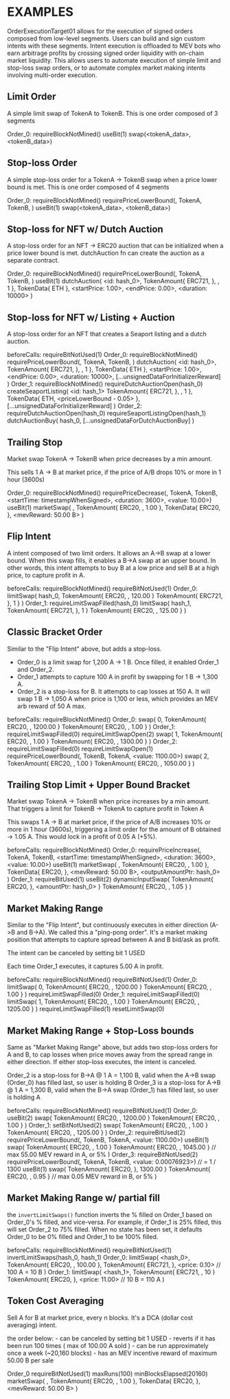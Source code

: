 # EXAMPLES

OrderExecutionTarget01 allows for the execution of signed orders composed from low-level segments. Users can build and sign custom
intents with these segments. Intent execution is offloaded to MEV bots who earn arbitrage profits by crossing signed
order liquidity with on-chain market liquidity. This allows users to automate execution of simple limit and stop-loss swap orders, or to
automate complex market making intents involving multi-order execution.


## Limit Order

  A simple limit swap of TokenA to TokenB. This is one order composed of 3 segments

  Order_0:
    requireBlockNotMined(<blockNumber>)
    useBit(1)
    swap(<tokenA_data>, <tokenB_data>)


## Stop-loss Order

  A simple stop-loss order for a TokenA -> TokenB swap when a price lower bound is met. This is one order composed of 4 segments

  Order_0:
    requireBlockNotMined(<blockNumber>)
    requirePriceLowerBound(<priceOracle>, TokenA, TokenB, <value>)
    useBit(1)
    swap(<tokenA_data>, <tokenB_data>)


## Stop-loss for NFT w/ Dutch Auction

  A stop-loss order for an NFT -> ERC20 auction that can be initialized when a price lower bound is met. dutchAuction fn can create the auction
  as a separate contract.

  Order_0:
    requireBlockNotMined(<blockNumber>)
    requirePriceLowerBound(<priceOracle>, TokenA, TokenB, <value>)
    useBit(1)
    dutchAuction(
      <id: hash_0>,
      TokenAmount{ ERC721, <addressOfA>}, <nftID>, 1 },
      TokenData{ ETH },
      <startPrice: 1.00>,
      <endPrice: 0.00>,
      <duration: 10000>
    )

## Stop-loss for NFT w/ Listing + Auction

  A stop-loss order for an NFT that creates a Seaport listing and a dutch auction.

  beforeCalls:
    requireBitNotUsed(1)
  Order_0:
    requireBlockNotMined(<blockNumber>)
    requirePriceLowerBound(<priceOracle>, TokenA, TokenB, <value>)
    dutchAuction(
      <id: hash_0>,
      TokenAmount{ ERC721, <addressOfA>}, <nftID>, 1 },
      TokenData{ ETH },
      <startPrice: 1.00>,
      <endPrice: 0.00>,
      <duration: 10000>,
      [...unsignedDataForInitializerReward]
    )
  Order_1:
    requireBlockNotMined(<blockNumber>)
    requireDutchAuctionOpen(hash_0)
    createSeaportListing(
      <id: hash_1>
      TokenAmount{ ERC721, <addressOfA>}, <nftID>, 1 },
      TokenData{ ETH, <priceLowerBound - 0.05> },
      [...unsignedDataForInitializerReward]
    )
  Order_2:
    requireDutchAuctionOpen(hash_0)
    requireSeaportListingOpen(hash_1)
    dutchAuctionBuy(
      hash_0,
      [...unsignedDataForDutchAuctionBuy]
    )


## Trailing Stop

  Market swap TokenA -> TokenB when price decreases by a min amount.

  This sells 1 A -> B at market price, if the price of A/B drops 10% or more in 1 hour (3600s)

  Order_0:
    requireBlockNotMined(<blockNumber>)
    requirePriceDecrease(<priceDeltaOracleForAB>, TokenA, TokenB, <startTime: timestampWhenSigned>, <duration: 3600>, <value: 10.00>)
    useBit(1)
    marketSwap(
      <priceOracleForAB>,
      TokenAmount{ ERC20, <addressOfA>, 1.00 },
      TokenData{ ERC20, <addressOfB> },
      <mevReward: 50.00 B>
    )


## Flip Intent

  A intent composed of two limit orders. It allows an A->B swap at a lower bound. When this swap fills, it enables a B->A swap at an upper
  bound. In other words, this intent attempts to buy B at a low price and sell B at a high price, to capture profit in A.

  beforeCalls:
    requireBlockNotMined(<blockNumber>)
    requireBitNotUsed(1)
  Order_0:
    limitSwap(
      hash_0,
      TokenAmount{ ERC20, <addressOfA>, 120.00 }
      TokenAmount{ ERC721, <addressOfB>}, 1 }
    )
  Order_1:
    requireLimitSwapFilled(hash_0)
    limitSwap(
      hash_1,
      TokenAmount{ ERC721, <addressOfB>}, 1 }
      TokenAmount{ ERC20, <addressOfA>, 125.00 }
    )


## Classic Bracket Order

  Similar to the "Flip Intent" above, but adds a stop-loss.
  - Order_0 is a limit swap for 1,200 A -> 1 B. Once filled, it enabled Order_1 and Order_2.
  - Order_1 attempts to capture 100 A in profit by swapping for 1 B -> 1,300 A.
  - Order_2 is a stop-loss for B. It attempts to cap losses at 150 A. It will swap 1 B -> 1,050 A when price is 1,100 or less, which provides an
    MEV arb reward of 50 A max.

  beforeCalls:
    requireBlockNotMined(<blockNumber>)
  Order_0:
    swap(
      0,
      TokenAmount{ ERC20, <addressOfA>, 1200.00 }
      TokenAmount{ ERC20, <addressOfB>, 1.00 }
    )
  Order_1:
    requireLimitSwapFilled(0)
    requireLimitSwapOpen(2)
    swap(
      1,
      TokenAmount{ ERC20, <addressOfB>, 1.00 }
      TokenAmount{ ERC20, <addressOfA>, 1300.00 }
    )
  Order_2:
    requireLimitSwapFilled(0)
    requireLimitSwapOpen(1)
    requirePriceLowerBound(<priceOracleForBA>, TokenB, TokenA, <value: 1100.00>)
    swap(
      2,
      TokenAmount{ ERC20, <addressOfB>, 1.00 }
      TokenAmount{ ERC20, <addressOfA>, 1050.00 }
    )


## Trailing Stop Limit + Upper Bound Bracket

  Market swap TokenA -> TokenB when price increases by a min amount. That triggers a limit for TokenB -> TokenA to capture profit in Token A

  This swaps 1 A -> B at market price, if the price of A/B increases 10% or more in 1 hour (3600s), triggering a limit order for the
  amount of B obtained -> 1.05 A. This would lock in a profit of 0.05 A (+5%).

  beforeCalls:
    requireBlockNotMined(<blockNumber>)
  Order_0:
    requirePriceIncrease(<priceDeltaOracleForAB>, TokenA, TokenB, <startTime: timestampWhenSigned>, <duration: 3600>, <value: 10.00>)
    useBit(1)
    marketSwap(
      <priceOracleForAB>,
      TokenAmount{ ERC20, <addressOfA>, 1.00 },
      TokenData{ ERC20, <addressOfB> },
      <mevReward: 50.00 B>,
      <outputAmountPtr: hash_0>
    )
  Order_1:
    requireBitUsed(1)
    useBit(2)
    dynamicInputSwap(
      TokenAmount{ ERC20, <addressOfB>}, <amountPtr: hash_0> }
      TokenAmount{ ERC20, <addressOfA>, 1.05 }
    )
  


## Market Making Range

  Similar to the "Flip Intent", but continuously executes in either direction (A->B and B->A). We called this a "ping-pong order". It's a
  market making position that attempts to capture spread between A and B bid/ask as profit.

  The intent can be canceled by setting bit 1 USED

  Each time Order_1 executes, it captures 5.00 A in profit.

  beforeCalls:
    requireBlockNotMined(<blockNumber>)
    requireBitNotUsed(1)
  Order_0:
    limitSwap(
      0,
      TokenAmount{ ERC20, <addressOfA>, 1200.00 }
      TokenAmount{ ERC20, <addressOfB>, 1.00 }
    )
    requireLimitSwapFilled(0)
  Order_1:
    requireLimitSwapFilled(0)
    limitSwap(
      1,
      TokenAmount{ ERC20, <addressOfB>, 1.00 }
      TokenAmount{ ERC20, <addressOfA>, 1205.00 }
    )
    requireLimitSwapFilled(1)
    resetLimitSwap(0)


## Market Making Range + Stop-Loss bounds

  Same as "Market Making Range" above, but adds two stop-loss orders for A and B, to cap losses when price moves away from the spread range
  in either direction. If either stop-loss executes, the intent is canceled.

  Order_2 is a stop-loss for B->A @ 1 A = 1,100 B, valid when the A->B swap (Order_0) has filled last, so user is holding B
  Order_3 is a stop-loss for A->B @ 1 A = 1,300 B, valid when the B->A swap (Order_1) has filled last, so user is holding A

  beforeCalls:
    requireBlockNotMined(<blockNumber>)
    requireBitNotUsed(1)
  Order_0:
    useBit(2)
    swap(
      TokenAmount{ ERC20, <addressOfA>, 1200.00 }
      TokenAmount{ ERC20, <addressOfB>, 1.00 }
    )
  Order_1:
    setBitNotUsed(2)
    swap(
      TokenAmount{ ERC20, <addressOfB>, 1.00 }
      TokenAmount{ ERC20, <addressOfA>, 1205.00 }
    )
  Order_2:
    requireBitUsed(2)
    requirePriceLowerBound(<priceOracleForBA>, TokenB, TokenA, <value: 1100.00>)
    useBit(1)
    swap(
      TokenAmount{ ERC20, <addressOfB>, 1.00 }
      TokenAmount{ ERC20, <addressOfA>, 1045.00 } // max 55.00 MEV reward in A, or 5%
    )
  Order_3:
    requireBitNotUsed(2)
    requirePriceLowerBound(<priceOracleForAB>, TokenA, TokenB, <value: 0.00076923>) // = 1 / 1300
    useBit(1)
    swap(
      TokenAmount{ ERC20, <addressOfA>}, 1300.00 }
      TokenAmount{ ERC20, <addressOfB>, 0.95 } // max 0.05 MEV reward in B, or 5%
    )


## Market Making Range w/ partial fill

  the `invertLimitSwaps()` function inverts the % filled on Order_1 based on Order_0's % filled, and vice-versa. For example, if Order_1 is 25% filled,
  this will set Order_2 to 75% filled. When no state has been set, it defaults Order_0 to be 0% filled and Order_1 to be 100% filled.

  beforeCalls:
    requireBlockNotMined(<blockNumber>)
    requireBitNotUsed(1)
    invertLimitSwaps(hash_0, hash_1)
  Order_0:
    limitSwap(
      <hash_0>,
      TokenAmount{ ERC20, <addressOfA>, 100.00 },
      TokenAmount{ ERC721, <addressOfB> },
      <price: 0.10> // 100 A = 10 B
    )
  Order_1:
    limitSwap(
      <hash_1>,
      TokenAmount{ ERC721, <addressOfB>, 10 }
      TokenAmount{ ERC20, <addressOfA> },
      <price: 11.00> // 10 B = 110 A
    )


## Token Cost Averaging

  Sell A for B at market price, every n blocks. It's a DCA (dollar cost averaging) intent.

  the order below:
    - can be canceled by setting bit 1 USED
    - reverts if it has been run 100 times ( max of 100.00 A sold )
    - can be run approximately once a week (~20,160 blocks)
    - has an MEV incentive reward of maximum 50.00 B per sale

  Order_0
    requireBitNotUsed(1)
    maxRuns(100)
    minBlocksElapsed(20160)
    marketSwap(
      <priceOracleForAB>,
      TokenAmount{ ERC20, <addressOfA>, 1.00 },
      TokenData{ ERC20, <addressOfB> },
      <mevReward: 50.00 B>
    )
